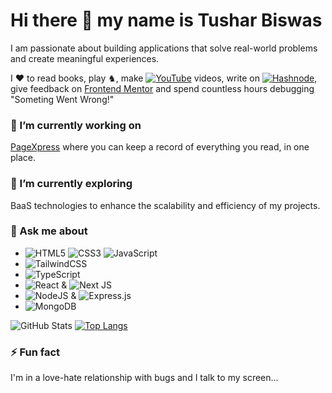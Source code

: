 # Hi there 👋 my name is Tushar Biswas

I am passionate about building applications that solve real-world problems and create meaningful experiences.

I :heart: to read books, play ♞, make [![YouTube](https://img.shields.io/badge/YouTube-%23FF0000.svg?style=for-the-badge&logo=YouTube&logoColor=white)](https://www.youtube.com/@tocodenjoy) videos, write on [![Hashnode](https://img.shields.io/badge/Hashnode-2962FF?style=for-the-badge&logo=hashnode&logoColor=white)](https://tusharthe.hashnode.dev/), give feedback on [Frontend Mentor](https://www.frontendmentor.io/profile/itush) and spend countless hours debugging "Someting Went Wrong!"

### 🔭 I’m currently working on 

[PageXpress](https://pagexpress.vercel.app/) where you can keep a record of everything you read, in one place.

### 🌱 I’m currently exploring 
BaaS technologies to enhance the scalability and efficiency of my projects.

### 💬 Ask me about
- ![HTML5](https://img.shields.io/badge/html5-%23E34F26.svg?style=for-the-badge&logo=html5&logoColor=white) ![CSS3](https://img.shields.io/badge/css3-%231572B6.svg?style=for-the-badge&logo=css3&logoColor=white) ![JavaScript](https://img.shields.io/badge/javascript-%23323330.svg?style=for-the-badge&logo=javascript&logoColor=%23F7DF1E) 
- ![TailwindCSS](https://img.shields.io/badge/tailwindcss-%2338B2AC.svg?style=for-the-badge&logo=tailwind-css&logoColor=white)
- ![TypeScript](https://img.shields.io/badge/typescript-%23007ACC.svg?style=for-the-badge&logo=typescript&logoColor=white)
- ![React](https://img.shields.io/badge/react-%2320232a.svg?style=for-the-badge&logo=react&logoColor=%2361DAFB) & ![Next JS](https://img.shields.io/badge/Next-black?style=for-the-badge&logo=next.js&logoColor=white)
- ![NodeJS](https://img.shields.io/badge/node.js-6DA55F?style=for-the-badge&logo=node.js&logoColor=white) & ![Express.js](https://img.shields.io/badge/express.js-%23404d59.svg?style=for-the-badge&logo=express&logoColor=%2361DAFB)
- ![MongoDB](https://img.shields.io/badge/MongoDB-%234ea94b.svg?style=for-the-badge&logo=mongodb&logoColor=white)

![GitHub Stats](https://github-readme-stats.vercel.app/api?username=itush&theme=radical)    [![Top Langs](https://github-readme-stats.vercel.app/api/top-langs/?username=itush&layout=donut)](https://github.com/itush/github-readme-stats)

### ⚡ Fun fact
I'm in a love-hate relationship with bugs and I talk to my screen...


